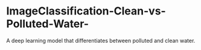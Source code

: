 # ImageClassification-Clean-vs-Polluted-Water-
A deep learning model that differentiates between polluted and clean water.
